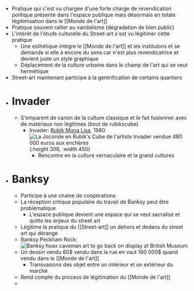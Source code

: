 - Pratique qui c'est vu chargée d'une forte charge de revendication politique présente dans l'espace publique mais désormais en totale légitimisation dans le [[Monde de l'art]]
- Pratique souvent rallier au vandalisme (dégradation de bien public)
- L'intérêt de l'étude culturelle du Street-art s'est vu légitimer cette pratique
	- Une esthétique intègre le [[Monde de l'art]] et les instituions et se demande si elle à encore du sens car n'est plus revendicatrice et devient juste un style graphique
	- Déplacement de la culture urbaine dans le champ de l'art qui se veut hermétique
- Street-art maintenant participe à la gentrification de certains quartiers
- # Invader
	- S'emparent de canon de la culture classique et le fait fusionner avec de matériaux non légitimes (bout de rubikscube)
		- Invader: [Rubik Mona Lisa](https://www.lemonde.fr/culture/article/2020/02/24/la-joconde-en-rubik-s-cube-de-l-artiste-invader-vendue-480-000-euros-aux-encheres_6030646_3246.html), 1980 ![La Joconde en Rubik's Cube de l'artiste Invader vendue 480 000 euros aux  enchères](https://img.lemde.fr/2020/02/24/30/0/4368/2910/1440/960/60/0/9c63321_pzGgUQpqaM0KcdlCGJvccF4u.jpg){:height 308, :width 450}
			- Rencontre en la culture vernaculaire et la grand cultures
- # Banksy
	- Participe à une chaine de coopérations
	- La réception critique populaire du travail de Banksy peut être problématique
		- L'espace publique devient une espace qui se veut sacralisé et quitte les enjeux du street art
	- Légitime la pratique du [[Street-art]] un dehors et dedans du street art qui dérange
	- Banksy Peckham Rock: ![Banksy hoax caveman art to go back on display at British Museum](https://c.files.bbci.co.uk/5595/production/_101590912_banksy_hoax_brit_museum2.jpg)
	- Un dessin vendu 60$ vendu dans la rue en vaut 160 000$ quand vendu dans le [[Monde de l'art]]
		- Transvasions des objet entre un intérieur et un extérieur du marché
	- Rend compte du process de légitimation du [[Monde de l'art]]
	-